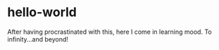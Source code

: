 # hello-world
After having procrastinated with this, here I come in learning mood. To infinity...and beyond!
